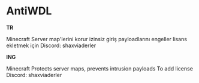 # AntiWDL

**TR**

Minecraft Server map'lerini korur izinsiz giriş payloadlarını engeller lisans ekletmek için Discord: shaxviaderler

**ING**

Minecraft Protects server maps, prevents intrusion payloads To add license Discord: shaxviaderler
